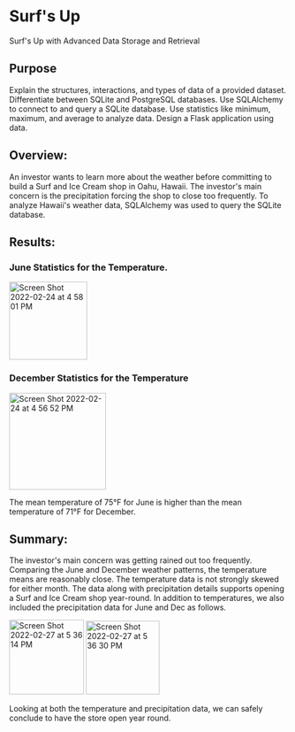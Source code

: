 # Surf's Up
Surf's Up with Advanced Data Storage and Retrieval

## Purpose
Explain the structures, interactions, and types of data of a provided dataset.
Differentiate between SQLite and PostgreSQL databases.
Use SQLAlchemy to connect to and query a SQLite database.
Use statistics like minimum, maximum, and average to analyze data.
Design a Flask application using data.

## Overview:
An investor wants to learn more about the weather before committing to build a Surf and Ice Cream shop in Oahu, Hawaii. The investor's main concern is the precipitation forcing the shop to close too frequently. To analyze Hawaii's weather data, SQLAlchemy was used to query the SQLite database.

## Results:
### June Statistics for the Temperature.
<img width="141" alt="Screen Shot 2022-02-24 at 4 58 01 PM" src="https://user-images.githubusercontent.com/96554223/155614527-243f8d35-615f-4e6c-bd24-2c495d6ccd23.png">


### December Statistics for the Temperature
<img width="175" alt="Screen Shot 2022-02-24 at 4 56 52 PM" src="https://user-images.githubusercontent.com/96554223/155614407-a5df7097-94ab-4802-b6b3-fb99d6b4eb30.png">

The mean temperature of 75°F for June is higher than the mean temperature of 71°F for December.

## Summary:
The investor's main concern was getting rained out too frequently. Comparing the June and December weather patterns, the temperature means are reasonably close. The temperature data is not strongly skewed for either month. The data along with precipitation details supports opening a Surf and Ice Cream shop year-round. In addition to temperatures, we also included the precipitation data for June and Dec as follows.

<img width="135" alt="Screen Shot 2022-02-27 at 5 36 14 PM" src="https://user-images.githubusercontent.com/96554223/155902933-e8675a12-9ead-4943-8270-a371396f0974.png">
<img width="133" alt="Screen Shot 2022-02-27 at 5 36 30 PM" src="https://user-images.githubusercontent.com/96554223/155902936-ddcbc359-c2d1-4136-b9d6-733e2a6bd278.png">

Looking at both the temperature and precipitation data, we can safely conclude to have the store open year round.
